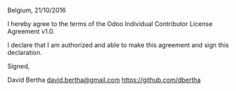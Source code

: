 Belgium, 21/10/2016

I hereby agree to the terms of the Odoo Individual Contributor License
Agreement v1.0.

I declare that I am authorized and able to make this agreement and sign this
declaration.

Signed,

David Bertha david.bertha@gmail.com https://github.com/dbertha
